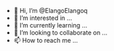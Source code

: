 - 👋 Hi, I’m @ElangoElangoq
- 👀 I’m interested in ...
- 🌱 I’m currently learning ...
- 💞️ I’m looking to collaborate on ...
- 📫 How to reach me ...

<!---
ElangoElangoq/ElangoElangoq is a ✨ special ✨ repository because its `README.md` (this file) appears on your GitHub profile.
You can click the Preview link to take a look at your changes.
--->
